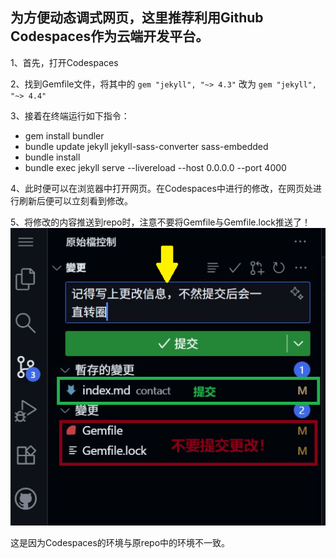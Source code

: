 ## 为方便动态调式网页，这里推荐利用Github Codespaces作为云端开发平台。

1、首先，打开Codespaces

2、找到Gemfile文件，将其中的 `gem "jekyll", "~> 4.3"` 改为 `gem "jekyll", "~> 4.4"`

3、接着在终端运行如下指令：
- gem install bundler
- bundle update jekyll jekyll-sass-converter sass-embedded
- bundle install
- bundle exec jekyll serve --livereload --host 0.0.0.0 --port 4000

4、此时便可以在浏览器中打开网页。在Codespaces中进行的修改，在网页处进行刷新后便可以立刻看到修改。

5、将修改的内容推送到repo时，注意不要将Gemfile与Gemfile.lock推送了！
![请不要提交Gemfile与Gemfile.lock的更改！](images/codespace.png)

这是因为Codespaces的环境与原repo中的环境不一致。
